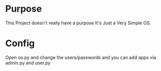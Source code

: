 # Purpose

This Project doesn't really have a purpose It's Just a Very Simple OS.

# Config

Open os.py and change the users/passwords and you can add apps via admin.py and user.py